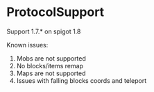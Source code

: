 ProtocolSupport
===============

Support 1.7.* on spigot 1.8

Known issues:
1) Mobs are not supported
2) No blocks/items remap
3) Maps are not supported
4) Issues with falling blocks coords and teleport
